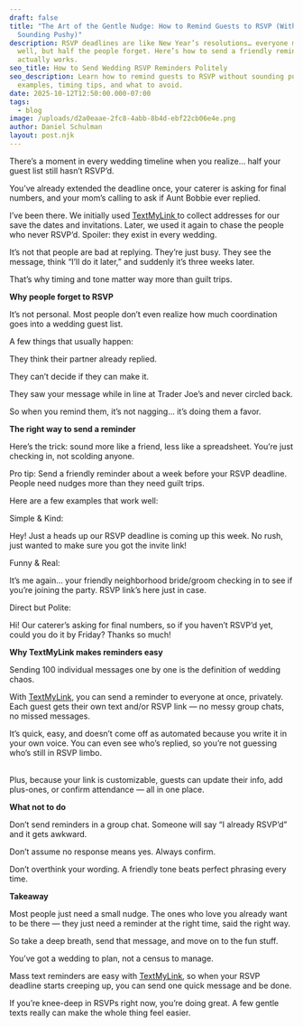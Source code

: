 ```yaml
---
draft: false
title: "The Art of the Gentle Nudge: How to Remind Guests to RSVP (Without
  Sounding Pushy)"
description: RSVP deadlines are like New Year’s resolutions… everyone means
  well, but half the people forget. Here’s how to send a friendly reminder that
  actually works.
seo_title: How to Send Wedding RSVP Reminders Politely
seo_description: Learn how to remind guests to RSVP without sounding pushy. Text
  examples, timing tips, and what to avoid.
date: 2025-10-12T12:50:00.000-07:00
tags:
  - blog
image: /uploads/d2a0eaae-2fc8-4abb-8b4d-ebf22cb06e4e.png
author: Daniel Schulman
layout: post.njk
---
```

There’s a moment in every wedding timeline when you realize… half your guest list still hasn’t RSVP’d.

You’ve already extended the deadline once, your caterer is asking for final numbers, and your mom’s calling to ask if Aunt Bobbie ever replied.

I’ve been there. We initially used [TextMyLink ](https://textmylink.com/)to collect addresses for our save the dates and invitations. Later, we used it again to chase the people who never RSVP’d. Spoiler: they exist in every wedding.

It’s not that people are bad at replying. They’re just busy. They see the message, think “I’ll do it later,” and suddenly it’s three weeks later.

That’s why timing and tone matter way more than guilt trips.

**Why people forget to RSVP**

It’s not personal. Most people don’t even realize how much coordination goes into a wedding guest list.

A few things that usually happen:

They think their partner already replied.

They can’t decide if they can make it.

They saw your message while in line at Trader Joe’s and never circled back.

So when you remind them, it’s not nagging… it’s doing them a favor.

**The right way to send a reminder**

Here’s the trick: sound more like a friend, less like a spreadsheet. You’re just checking in, not scolding anyone.

Pro tip: Send a friendly reminder about a week before your RSVP deadline. People need nudges more than they need guilt trips.

Here are a few examples that work well:

Simple & Kind:

Hey! Just a heads up our RSVP deadline is coming up this week. No rush, just wanted to make sure you got the invite link!

Funny & Real:

It’s me again… your friendly neighborhood bride/groom checking in to see if you’re joining the party. RSVP link’s here just in case.

Direct but Polite:

Hi! Our caterer’s asking for final numbers, so if you haven’t RSVP’d yet, could you do it by Friday? Thanks so much!

**Why TextMyLink makes reminders easy**

Sending 100 individual messages one by one is the definition of wedding chaos.

With [TextMyLink](https://textmylink.com/), you can send a reminder to everyone at once, privately. Each guest gets their own text and/or RSVP link — no messy group chats, no missed messages.

It’s quick, easy, and doesn’t come off as automated because you write it in your own voice. You can even see who’s replied, so you’re not guessing who’s still in RSVP limbo.

\
Plus, because your link is customizable, guests can update their info, add plus-ones, or confirm attendance — all in one place.

**What not to do**

Don’t send reminders in a group chat. Someone will say “I already RSVP’d” and it gets awkward.

Don’t assume no response means yes. Always confirm.

Don’t overthink your wording. A friendly tone beats perfect phrasing every time.

**Takeaway**

Most people just need a small nudge. The ones who love you already want to be there — they just need a reminder at the right time, said the right way.

So take a deep breath, send that message, and move on to the fun stuff.

You’ve got a wedding to plan, not a census to manage.

Mass text reminders are easy with [TextMyLink](https://textmylink.com/), so when your RSVP deadline starts creeping up, you can send one quick message and be done.

If you’re knee-deep in RSVPs right now, you’re doing great. A few gentle texts really can make the whole thing feel easier.
